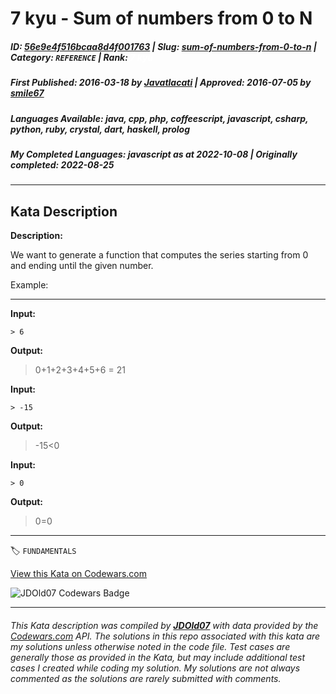 # 7 kyu - Sum of numbers from 0 to N

##### **ID**: [56e9e4f516bcaa8d4f001763](https://www.codewars.com/kata/56e9e4f516bcaa8d4f001763) | **Slug**: [sum-of-numbers-from-0-to-n](https://www.codewars.com/kata/56e9e4f516bcaa8d4f001763) | **Category**: `REFERENCE` | **Rank**: <span style="color:white">7 kyu</span>

##### **First Published**: 2016-03-18 ***by*** [Javatlacati](https://www.codewars.com/users/Javatlacati) | **Approved**: 2016-07-05 ***by*** [smile67](https://www.codewars.com/users/smile67)

##### **Languages Available**: java, cpp, php, coffeescript, javascript, csharp, python, ruby, crystal, dart, haskell, prolog

##### **My Completed Languages**: javascript ***as at*** 2022-10-08 | **Originally completed**: 2022-08-25

---

## Kata Description


**Description:**



We want to generate a function that computes the series starting from 0 and ending until the given number.



Example:

----



**Input:**



    > 6



**Output:**



   > 0+1+2+3+4+5+6 = 21

   

**Input:**



    > -15



**Output:**



   > -15<0

   

**Input:**



    > 0



**Output:**



   > 0=0



---


🏷 `FUNDAMENTALS`


[View this Kata on Codewars.com](https://www.codewars.com/kata/56e9e4f516bcaa8d4f001763)

![](https://www.codewars.com/users/jdold07/badges/large "JDOld07 Codewars Badge")

---

###### *This Kata description was compiled by [**JDOld07**](https://tpstech.dev) with data provided by the [Codewars.com](https://www.codewars.com) API.  The solutions in this repo associated with this kata are my solutions unless otherwise noted in the code file.  Test cases are generally those as provided in the Kata, but may include additional test cases I created while coding my solution.  My solutions are not always commented as the solutions are rarely submitted with comments.*
